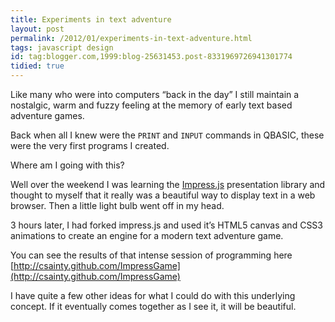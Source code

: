 ```yaml
---
title: Experiments in text adventure
layout: post
permalink: /2012/01/experiments-in-text-adventure.html
tags: javascript design
id: tag:blogger.com,1999:blog-25631453.post-8331969726941301774
tidied: true
---
```



Like many who were into computers “back in the day” I still maintain a nostalgic, warm and fuzzy feeling at the memory of early text based adventure games.  
  
Back when all I knew were the `PRINT` and `INPUT` commands in QBASIC, these were the very first programs I created.  
  
Where am I going with this?  
  
Well over the weekend I was learning the [Impress.js](http://bartaz.github.com/impress.js) presentation library and thought to myself that it really was a beautiful way to display text in a web browser. Then a little light bulb went off in my head.  
  
3 hours later, I had forked impress.js and used it’s HTML5 canvas and CSS3 animations to create an engine for a modern text adventure game.  
  
You can see the results of that intense session of programming here [http://csainty.github.com/ImpressGame](http://csainty.github.com/ImpressGame)  
  
I have quite a few other ideas for what I could do with this underlying concept. If it eventually comes together as I see it, it will be beautiful.  
  
